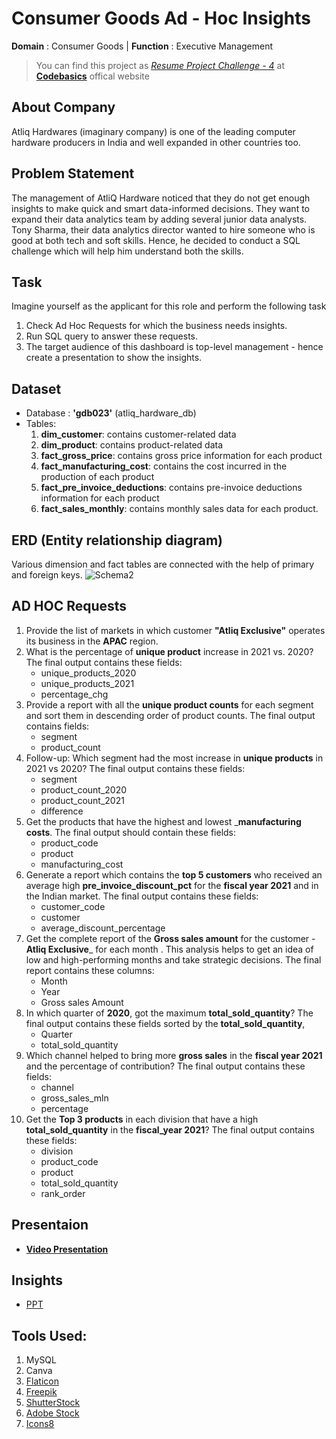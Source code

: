 # Consumer Goods Ad - Hoc Insights
**Domain** :  Consumer Goods | **Function** : Executive Management </br>
> You can find this project as *[Resume Project Challenge - 4](https://codebasics.io/challenge/codebasics-resume-project-challenge)* at **[Codebasics](https://codebasics.io/)** offical website

## About Company
  Atliq Hardwares (imaginary company) is one of the leading computer hardware producers in India and well expanded in other countries too.
  
## Problem Statement
  The management of AtliQ Hardware noticed that they do not get enough insights to make quick and smart data-informed decisions. They want to expand their data analytics team by adding several junior data analysts. Tony Sharma, their data analytics director wanted to hire someone who is good at both tech and soft skills. Hence, he decided to conduct a SQL challenge which will help him understand both the skills.

## Task
  Imagine yourself as the applicant for this role and perform the following task
  1. Check Ad Hoc Requests for which the business needs insights.
  2. Run SQL query to answer these requests. 
  3. The target audience of this dashboard is top-level management - hence create a presentation to show the insights.
    
## Dataset
  * Database : __'gdb023'__ (atliq_hardware_db)
  * Tables:
      1. **dim_customer**: contains customer-related data
      2. **dim_product**: contains product-related data
      3. **fact_gross_price**: contains gross price information for each product
      4. **fact_manufacturing_cost**: contains the cost incurred in the production of each product
      5. **fact_pre_invoice_deductions**: contains pre-invoice deductions information for each product
      6. **fact_sales_monthly**: contains monthly sales data for each product.

## ERD (Entity relationship diagram)
  Various dimension and fact tables are connected with the help of primary and foreign keys.
  ![Schema2](https://github.com/user-attachments/assets/53782f7b-f6d8-4df2-806c-408a9246c000)

## AD HOC Requests
  1.  Provide the list of markets in which customer  **"Atliq  Exclusive"**  operates its business in the  **APAC**  region. 
  2.  What is the percentage of __unique product__ increase in 2021 vs. 2020? The final output contains these fields:
        - unique_products_2020 
        - unique_products_2021 
        - percentage_chg 
  3.  Provide a report with all the __unique product counts__ for each  segment  and sort them in descending order of product counts. The final output contains fields:
        - segment 
        - product_count 
4.  Follow-up: Which segment had the most increase in __unique products__ in 2021 vs 2020? The final output contains these fields:
     - segment 
     - product_count_2020 
     - product_count_2021 
     - difference 
5.  Get the products that have the highest and lowest ___manufacturing costs__. The final output should contain these fields:
     - product_code 
     - product 
     - manufacturing_cost 
6.  Generate a report which contains the __top 5 customers__ who received an average high  **pre_invoice_discount_pct**  for the  __fiscal  year 2021__  and in the Indian  market. The final output contains these fields:
     - customer_code 
     - customer 
     - average_discount_percentage 
7.  Get the complete report of the __Gross sales amount__ for the customer  -**Atliq Exclusive**_  for each month  .  This analysis helps to  get an idea of low and high-performing months and take strategic decisions. 
    The final report contains these columns: 
     - Month 
     - Year 
     - Gross sales Amount 
8.  In which quarter of __2020__, got the maximum **total_sold_quantity**? The final output contains these fields sorted by the __total_sold_quantity__, 
     - Quarter 
     - total_sold_quantity 
9.  Which channel helped to bring more __gross sales__ in the __fiscal year 2021__ and the percentage of contribution?  The final output  contains these fields:
     - channel 
     - gross_sales_mln 
     - percentage 
10.  Get the __Top 3 products__ in each division that have a high __total_sold_quantity__ in the __fiscal_year 2021__? The final output contains these fields:
     - division 
     - product_code
     - product 
     - total_sold_quantity 
     - rank_order

## Presentaion
  * __[Video Presentation]()__

## Insights
  * [PPT](https://github.com/shellynagar27/Consumer-Goods-Ad-Hoc-Insights---Resume-Project-Challenge/blob/main/Consumer%20Goods%20-2%20PPT.pdf)

## Tools Used:
  1. MySQL
  2. Canva
  3. [Flaticon](https://www.flaticon.com/)
  4. [Freepik](https://www.freepik.com/)
  5. [ShutterStock](https://www.shutterstock.com/)
  6. [Adobe Stock](https://stock.adobe.com/)
  7. [Icons8](https://icons8.com/)
